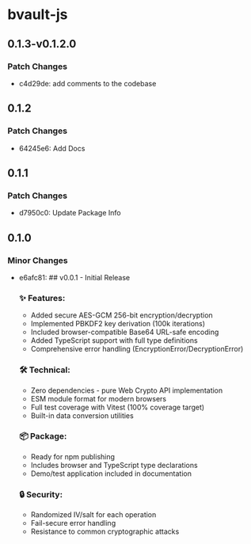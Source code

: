 # bvault-js

## 0.1.3-v0.1.2.0

### Patch Changes

- c4d29de: add comments to the codebase

## 0.1.2

### Patch Changes

- 64245e6: Add Docs

## 0.1.1

### Patch Changes

- d7950c0: Update Package Info

## 0.1.0

### Minor Changes

- e6afc81: ## v0.0.1 - Initial Release

  ### ✨ Features:
  - Added secure AES-GCM 256-bit encryption/decryption
  - Implemented PBKDF2 key derivation (100k iterations)
  - Included browser-compatible Base64 URL-safe encoding
  - Added TypeScript support with full type definitions
  - Comprehensive error handling (EncryptionError/DecryptionError)

  ### 🛠️ Technical:
  - Zero dependencies - pure Web Crypto API implementation
  - ESM module format for modern browsers
  - Full test coverage with Vitest (100% coverage target)
  - Built-in data conversion utilities

  ### 📦 Package:
  - Ready for npm publishing
  - Includes browser and TypeScript type declarations
  - Demo/test application included in documentation

  ### 🔒 Security:
  - Randomized IV/salt for each operation
  - Fail-secure error handling
  - Resistance to common cryptographic attacks
